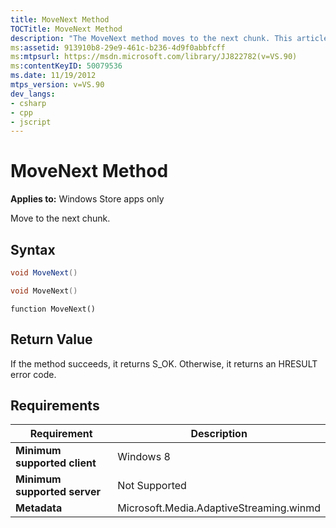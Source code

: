 ```yaml
---
title: MoveNext Method
TOCTitle: MoveNext Method
description: "The MoveNext method moves to the next chunk. This article describes its syntax, return value, and requirements."
ms:assetid: 913910b8-29e9-461c-b236-4d9f0abbfcff
ms:mtpsurl: https://msdn.microsoft.com/library/JJ822782(v=VS.90)
ms:contentKeyID: 50079536
ms.date: 11/19/2012
mtps_version: v=VS.90
dev_langs:
- csharp
- cpp
- jscript
---
```


# MoveNext Method

**Applies to:** Windows Store apps only

Move to the next chunk.

## Syntax

```csharp
void MoveNext()
```

```cpp
void MoveNext()
```

```jscript
function MoveNext()
```

## Return Value

If the method succeeds, it returns S\_OK. Otherwise, it returns an HRESULT error code.

## Requirements

|Requirement|Description|
|--- |--- |
|**Minimum supported client**|Windows 8|
|**Minimum supported server**|Not Supported|
|**Metadata**|Microsoft.Media.AdaptiveStreaming.winmd|
